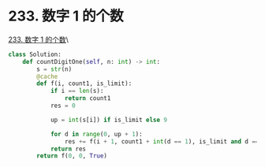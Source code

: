 # 233. 数字 1 的个数

[233. 数字 1 的个数](https://leetcode.cn/problems/number-of-digit-one/)\


```python
class Solution:
    def countDigitOne(self, n: int) -> int:
        s = str(n)
        @cache
        def f(i, count1, is_limit):
            if i == len(s):
                return count1 
            res = 0

            up = int(s[i]) if is_limit else 9

            for d in range(0, up + 1):
                res += f(i + 1, count1 + int(d == 1), is_limit and d == up)
            return res
        return f(0, 0, True)
```

